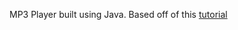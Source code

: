 MP3 Player built using Java. Based off of this [tutorial](https://www.youtube.com/watch?v=xf0aH2K3oJ4)
